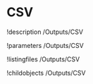 <!-- MOOSE Documentation Stub: Remove this when content is added. -->

# CSV
!description /Outputs/CSV

!parameters /Outputs/CSV

!listingfiles /Outputs/CSV

!childobjects /Outputs/CSV
